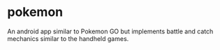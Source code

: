 # pokemon
An android app similar to Pokemon GO but implements battle and catch mechanics similar to the handheld games.
